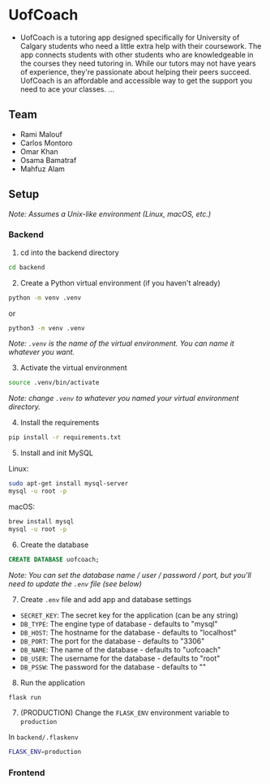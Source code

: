 # UofCoach

* UofCoach is a tutoring app designed specifically for University of Calgary students who need a little extra help with their coursework. The app connects students with other students who are knowledgeable in the courses they need tutoring in. While our tutors may not have years of experience, they're passionate about helping their peers succeed. UofCoach is an affordable and accessible way to get the support you need to ace your classes.
...
## Team

* Rami Malouf
* Carlos Montoro 
* Omar Khan
* Osama Bamatraf
* Mahfuz Alam

## Setup

*Note: Assumes a Unix-like environment (Linux, macOS, etc.)*

### Backend

1. cd into the backend directory

```bash
cd backend
```

2. Create a Python virtual environment (if you haven't already)

```bash
python -m venv .venv
```
or
```bash
python3 -m venv .venv
```

*Note: `.venv` is the name of the virtual environment. You can name it whatever you want.*

3. Activate the virtual environment

```bash
source .venv/bin/activate
```

*Note: change `.venv` to whatever you named your virtual environment directory.*

4. Install the requirements

```bash
pip install -r requirements.txt
```
5. Install and init MySQL

Linux:
```bash
sudo apt-get install mysql-server
mysql -u root -p
```

macOS:
```bash
brew install mysql
mysql -u root -p
```

6. Create the database

```SQL
CREATE DATABASE uofcoach;
```

*Note: You can set the database name / user / password / port, but you'll need to update the `.env` file (see below)*

7. Create `.env` file and add app and database settings

* `SECRET_KEY`: The secret key for the application (can be any string)
* `DB_TYPE`: The engine type of database - defaults to "mysql"
* `DB_HOST`: The hostname for the database - defaults to "localhost"
* `DB_PORT`: The port for the database - defaults to "3306"
* `DB_NAME`: The name of the database - defaults to "uofcoach"
* `DB_USER`: The username for the database - defaults to "root"
* `DB_PSSW`: The password for the database - defaults to ""

8. Run the application

```bash
flask run
```

7. (PRODUCTION) Change the `FLASK_ENV` environment variable to `production`

In `backend/.flaskenv`

```bash
FLASK_ENV=production
```

### Frontend

